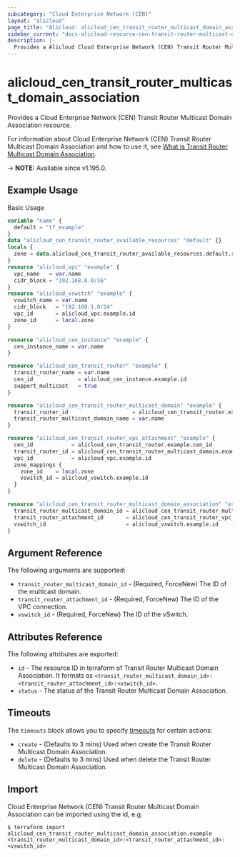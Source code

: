 ```yaml
---
subcategory: "Cloud Enterprise Network (CEN)"
layout: "alicloud"
page_title: "Alicloud: alicloud_cen_transit_router_multicast_domain_association"
sidebar_current: "docs-alicloud-resource-cen-transit-router-multicast-domain-association"
description: |-
  Provides a Alicloud Cloud Enterprise Network (CEN) Transit Router Multicast Domain Association resource.
---
```


# alicloud_cen_transit_router_multicast_domain_association

Provides a Cloud Enterprise Network (CEN) Transit Router Multicast Domain Association resource.

For information about Cloud Enterprise Network (CEN) Transit Router Multicast Domain Association and how to use it, see [What is Transit Router Multicast Domain Association](https://www.alibabacloud.com/help/en/cen/developer-reference/api-cbn-2017-09-12-associatetransitroutermulticastdomain).

-> **NOTE:** Available since v1.195.0.

## Example Usage

Basic Usage

```terraform
variable "name" {
  default = "tf_example"
}
data "alicloud_cen_transit_router_available_resources" "default" {}
locals {
  zone = data.alicloud_cen_transit_router_available_resources.default.resources[0].master_zones[1]
}
resource "alicloud_vpc" "example" {
  vpc_name   = var.name
  cidr_block = "192.168.0.0/16"
}
resource "alicloud_vswitch" "example" {
  vswitch_name = var.name
  cidr_block   = "192.168.1.0/24"
  vpc_id       = alicloud_vpc.example.id
  zone_id      = local.zone
}

resource "alicloud_cen_instance" "example" {
  cen_instance_name = var.name
}

resource "alicloud_cen_transit_router" "example" {
  transit_router_name = var.name
  cen_id              = alicloud_cen_instance.example.id
  support_multicast   = true
}

resource "alicloud_cen_transit_router_multicast_domain" "example" {
  transit_router_id                    = alicloud_cen_transit_router.example.transit_router_id
  transit_router_multicast_domain_name = var.name
}

resource "alicloud_cen_transit_router_vpc_attachment" "example" {
  cen_id            = alicloud_cen_transit_router.example.cen_id
  transit_router_id = alicloud_cen_transit_router_multicast_domain.example.transit_router_id
  vpc_id            = alicloud_vpc.example.id
  zone_mappings {
    zone_id    = local.zone
    vswitch_id = alicloud_vswitch.example.id
  }
}

resource "alicloud_cen_transit_router_multicast_domain_association" "example" {
  transit_router_multicast_domain_id = alicloud_cen_transit_router_multicast_domain.example.id
  transit_router_attachment_id       = alicloud_cen_transit_router_vpc_attachment.example.transit_router_attachment_id
  vswitch_id                         = alicloud_vswitch.example.id
}
```

## Argument Reference

The following arguments are supported:

* `transit_router_multicast_domain_id` - (Required, ForceNew) The ID of the multicast domain.
* `transit_router_attachment_id` - (Required, ForceNew) The ID of the VPC connection.
* `vswitch_id` - (Required, ForceNew) The ID of the vSwitch.

## Attributes Reference

The following attributes are exported:

* `id` - The resource ID in terraform of Transit Router Multicast Domain Association. It formats as `<transit_router_multicast_domain_id>:<transit_router_attachment_id>:<vswitch_id>`.
* `status` - The status of the Transit Router Multicast Domain Association.

## Timeouts

The `timeouts` block allows you to specify [timeouts](https://www.terraform.io/docs/configuration-0-11/resources.html#timeouts) for certain actions:

* `create` - (Defaults to 3 mins) Used when create the Transit Router Multicast Domain Association.
* `delete` - (Defaults to 3 mins) Used when delete the Transit Router Multicast Domain Association.

## Import

Cloud Enterprise Network (CEN) Transit Router Multicast Domain Association can be imported using the id, e.g.

```shell
$ terraform import alicloud_cen_transit_router_multicast_domain_association.example <transit_router_multicast_domain_id>:<transit_router_attachment_id>:<vswitch_id>
```
